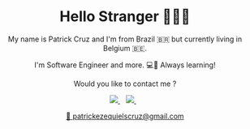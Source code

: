 
<h1 align='center'>
Hello Stranger 👨🏽‍💻
</h1>



<p align='center'>
My name is Patrick Cruz and I'm from Brazil 🇧🇷 but currently living in Belgium 🇧🇪. 
</p>
<p align='center'>
I'm Software Engineer and more.   💻📱
Always learning!
</p>
<p align='center'>
Would you like to contact me ? 
</p>


<p align='center'>
  
  <a href="https://www.linkedin.com/in/patrickzequiel/">
    <img src="https://img.shields.io/badge/linkedin-%230077B5.svg?&style=for-the-badge&logo=linkedin&logoColor=white" />
  </a>&nbsp;&nbsp;
  <a href="https://www.instagram.com/patescruz">
    <img src="https://img.shields.io/badge/instagram-%23E4405F.svg?&style=for-the-badge&logo=instagram&logoColor=white" />        
  </a>&nbsp;&nbsp;
  
</p>

<p align='center'>
<a href='mailto:apatrickezequielscruz@gmail.com'>📧 patrickezequielscruz@gmail.com
</p>

</p>
